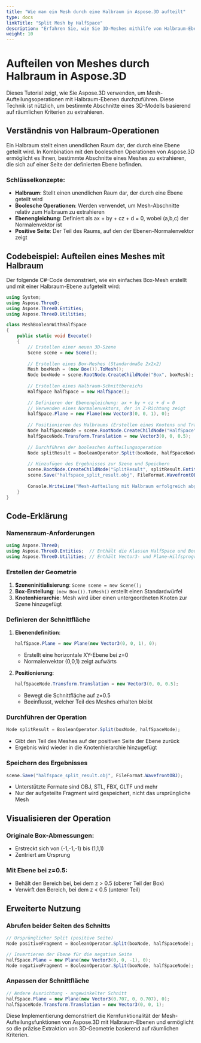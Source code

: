 ```yaml
---
title: "Wie man ein Mesh durch eine Halbraum in Aspose.3D aufteilt"
type: docs
linkTitle: "Split Mesh by HalfSpace"
description: "Erfahren Sie, wie Sie 3D-Meshes mithilfe von Halbraum-Ebenen in Aspose.3D aufteilen"
weight: 10
---
```


# Aufteilen von Meshes durch Halbraum in Aspose.3D

Dieses Tutorial zeigt, wie Sie Aspose.3D verwenden, um Mesh-Aufteilungsoperationen mit Halbraum-Ebenen durchzuführen. Diese Technik ist nützlich, um bestimmte Abschnitte eines 3D-Modells basierend auf räumlichen Kriterien zu extrahieren.

## Verständnis von Halbraum-Operationen

Ein Halbraum stellt einen unendlichen Raum dar, der durch eine Ebene geteilt wird. In Kombination mit den booleschen Operationen von Aspose.3D ermöglicht es Ihnen, bestimmte Abschnitte eines Meshes zu extrahieren, die sich auf einer Seite der definierten Ebene befinden.

### Schlüsselkonzepte:
- **Halbraum**: Stellt einen unendlichen Raum dar, der durch eine Ebene geteilt wird
- **Boolesche Operationen**: Werden verwendet, um Mesh-Abschnitte relativ zum Halbraum zu extrahieren
- **Ebenengleichung**: Definiert als ax + by + cz + d = 0, wobei (a,b,c) der Normalenvektor ist
- **Positive Seite**: Der Teil des Raums, auf den der Ebenen-Normalenvektor zeigt

## Codebeispiel: Aufteilen eines Meshes mit Halbraum

Der folgende C#-Code demonstriert, wie ein einfaches Box-Mesh erstellt und mit einer Halbraum-Ebene aufgeteilt wird:

```csharp
using System;
using Aspose.ThreeD;
using Aspose.ThreeD.Entities;
using Aspose.ThreeD.Utilities;

class MeshBooleanWithHalfSpace
{
    public static void Execute()
    {
        // Erstellen einer neuen 3D-Szene
        Scene scene = new Scene();
        
        // Erstellen eines Box-Meshes (Standardmaße 2x2x2)
        Mesh boxMesh = (new Box()).ToMesh();
        Node boxNode = scene.RootNode.CreateChildNode("Box", boxMesh);
        
        // Erstellen eines Halbraum-Schnittbereichs
        HalfSpace halfSpace = new HalfSpace();
        
        // Definieren der Ebenengleichung: ax + by + cz + d = 0
        // Verwenden eines Normalenvektors, der in Z-Richtung zeigt
        halfSpace.Plane = new Plane(new Vector3(0, 0, 1), 0);
        
        // Positionieren des Halbraums (Erstellen eines Knotens und Transformation)
        Node halfSpaceNode = scene.RootNode.CreateChildNode("HalfSpace", halfSpace);
        halfSpaceNode.Transform.Translation = new Vector3(0, 0, 0.5);  // Position bei z=0.5
        
        // Durchführen der booleschen Aufteilungsoperation
        Node splitResult = BooleanOperator.Split(boxNode, halfSpaceNode);
        
        // Hinzufügen des Ergebnisses zur Szene und Speichern
        scene.RootNode.CreateChildNode("SplitResult", splitResult.Entity);
        scene.Save("halfspace_split_result.obj", FileFormat.WavefrontOBJ);
        
        Console.WriteLine("Mesh-Aufteilung mit Halbraum erfolgreich abgeschlossen.");
    }
}
```

## Code-Erklärung

### Namensraum-Anforderungen
```csharp
using Aspose.ThreeD;
using Aspose.ThreeD.Entities;  // Enthält die Klassen HalfSpace und BooleanOperator
using Aspose.ThreeD.Utilities; // Enthält Vector3- und Plane-Hilfsprogramme
```

### Erstellen der Geometrie
1. **Szeneninitialisierung**: `Scene scene = new Scene();`
2. **Box-Erstellung**: `(new Box()).ToMesh()` erstellt einen Standardwürfel
3. **Knotenhierarchie**: Mesh wird über einen untergeordneten Knoten zur Szene hinzugefügt

### Definieren der Schnittfläche
1. **Ebenendefinition**:
   ```csharp
   halfSpace.Plane = new Plane(new Vector3(0, 0, 1), 0);
   ```
   - Erstellt eine horizontale XY-Ebene bei z=0
   - Normalenvektor (0,0,1) zeigt aufwärts

2. **Positionierung**:
   ```csharp
   halfSpaceNode.Transform.Translation = new Vector3(0, 0, 0.5);
   ```
   - Bewegt die Schnittfläche auf z=0.5
   - Beeinflusst, welcher Teil des Meshes erhalten bleibt

### Durchführen der Operation
```csharp
Node splitResult = BooleanOperator.Split(boxNode, halfSpaceNode);
```
- Gibt den Teil des Meshes auf der positiven Seite der Ebene zurück
- Ergebnis wird wieder in die Knotenhierarchie hinzugefügt

### Speichern des Ergebnisses
```csharp
scene.Save("halfspace_split_result.obj", FileFormat.WavefrontOBJ);
```
- Unterstützte Formate sind OBJ, STL, FBX, GLTF und mehr
- Nur der aufgeteilte Fragment wird gespeichert, nicht das ursprüngliche Mesh

## Visualisieren der Operation

### Originale Box-Abmessungen:
- Erstreckt sich von (-1,-1,-1) bis (1,1,1)
- Zentriert am Ursprung

### Mit Ebene bei z=0.5:
- Behält den Bereich bei, bei dem z > 0.5 (oberer Teil der Box)
- Verwirft den Bereich, bei dem z < 0.5 (unterer Teil)

## Erweiterte Nutzung

### Abrufen beider Seiten des Schnitts
```csharp
// Ursprünglicher Split (positive Seite)
Node positiveFragment = BooleanOperator.Split(boxNode, halfSpaceNode);

// Invertieren der Ebene für die negative Seite
halfSpace.Plane = new Plane(new Vector3(0, 0, -1), 0);
Node negativeFragment = BooleanOperator.Split(boxNode, halfSpaceNode);
```

### Anpassen der Schnittfläche
```csharp
// Andere Ausrichtung - angewinkelter Schnitt
halfSpace.Plane = new Plane(new Vector3(0.707, 0, 0.707), 0);
halfSpaceNode.Transform.Translation = new Vector3(0, 0, 1);
```

Diese Implementierung demonstriert die Kernfunktionalität der Mesh-Aufteilungsfunktionen von Aspose.3D mit Halbraum-Ebenen und ermöglicht so die präzise Extraktion von 3D-Geometrie basierend auf räumlichen Kriterien.
